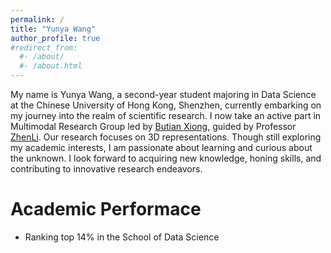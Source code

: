 ```yaml
---
permalink: /
title: "Yunya Wang"
author_profile: true
#redirect_from: 
  #- /about/
  #- /about.html
---
```


My name is Yunya Wang, a second-year student majoring in Data Science at the Chinese University of Hong Kong, Shenzhen, currently embarking on my journey into the realm of scientific research. I now take an active part in Multimodal Research Group led by [Butian Xiong](https://saliteta.github.io/), guided by Professor [ZhenLi](https://mypage.cuhk.edu.cn/academics/lizhen/). Our research focuses on 3D representations. Though still exploring my academic interests, I am passionate about learning and curious about the unknown. I look forward to acquiring new knowledge, honing skills, and contributing to innovative research endeavors. 

Academic Performace
======
* Ranking top 14% in the School of Data Science

